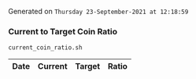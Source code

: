 Generated on `Thursday 23-September-2021 at 12:18:59`

### Current to Target Coin Ratio
`current_coin_ratio.sh`

Date|Current|Target|Ratio
---|---|---|---
